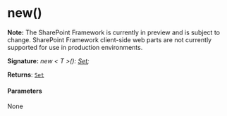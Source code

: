 # new()
**Note:** The SharePoint Framework is currently in preview and is subject to change. SharePoint Framework client-side web parts are not currently supported for use in production environments.





**Signature:** _new < T >(): [Set](../es6-promise.api/interface/set.md)<T>;_

**Returns**: [`Set`](../es6-promise.api/interface/set.md)<T>





#### Parameters
None


